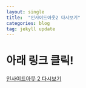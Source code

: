 ```yaml
---
layout: single
title:  "인사이드아웃2 다시보기"
categories: blog
tag: jekyll update
---
```


# 아래 링크 클릭!

[인사이드아웃 2 다시보기](file:///C:/Users/JJi's%20laptop/Desktop/%EC%9D%B8%EC%82%AC%EC%9D%B4%EB%93%9C%EC%95%84%EC%9B%83%202.mp4, "인사이드아웃 2")
